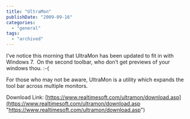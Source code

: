 ```yaml
---
title: "UltraMon"
publishDate: "2009-09-16"
categories: 
  - "general"
tags:
  - "archived"
---
```


I’ve notice this morning that UltraMon has been updated to fit in with Windows 7.  On the second toolbar, who don’t get previews of your windows thou. :-(

For those who may not be aware, UltraMon is a utility which expands the tool bar across multiple monitors.

Download Link: [https://www.realtimesoft.com/ultramon/download.asp](https://www.realtimesoft.com/ultramon/download.asp "https://www.realtimesoft.com/ultramon/download.asp")
